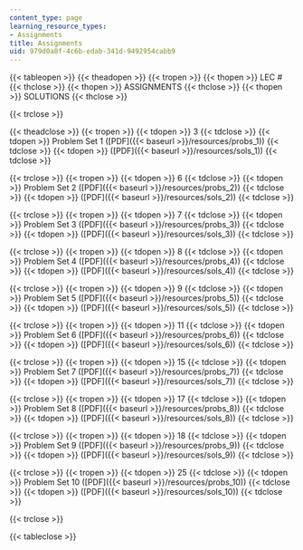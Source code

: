 ```yaml
---
content_type: page
learning_resource_types:
- Assignments
title: Assignments
uid: 979d0a8f-4c6b-edab-341d-9492954cabb9
---
```


{{< tableopen >}}
{{< theadopen >}}
{{< tropen >}}
{{< thopen >}}
LEC #
{{< thclose >}}
{{< thopen >}}
ASSIGNMENTS
{{< thclose >}}
{{< thopen >}}
SOLUTIONS
{{< thclose >}}

{{< trclose >}}

{{< theadclose >}}
{{< tropen >}}
{{< tdopen >}}
3
{{< tdclose >}}
{{< tdopen >}}
Problem Set 1 ([PDF]({{< baseurl >}}/resources/probs_1))
{{< tdclose >}}
{{< tdopen >}}
([PDF]({{< baseurl >}}/resources/sols_1))
{{< tdclose >}}

{{< trclose >}}
{{< tropen >}}
{{< tdopen >}}
6
{{< tdclose >}}
{{< tdopen >}}
Problem Set 2 ([PDF]({{< baseurl >}}/resources/probs_2))
{{< tdclose >}}
{{< tdopen >}}
([PDF]({{< baseurl >}}/resources/sols_2))
{{< tdclose >}}

{{< trclose >}}
{{< tropen >}}
{{< tdopen >}}
7
{{< tdclose >}}
{{< tdopen >}}
Problem Set 3 ([PDF]({{< baseurl >}}/resources/probs_3))
{{< tdclose >}}
{{< tdopen >}}
([PDF]({{< baseurl >}}/resources/sols_3))
{{< tdclose >}}

{{< trclose >}}
{{< tropen >}}
{{< tdopen >}}
8
{{< tdclose >}}
{{< tdopen >}}
Problem Set 4 ([PDF]({{< baseurl >}}/resources/probs_4))
{{< tdclose >}}
{{< tdopen >}}
([PDF]({{< baseurl >}}/resources/sols_4))
{{< tdclose >}}

{{< trclose >}}
{{< tropen >}}
{{< tdopen >}}
9
{{< tdclose >}}
{{< tdopen >}}
Problem Set 5 ([PDF]({{< baseurl >}}/resources/probs_5))
{{< tdclose >}}
{{< tdopen >}}
([PDF]({{< baseurl >}}/resources/sols_5))
{{< tdclose >}}

{{< trclose >}}
{{< tropen >}}
{{< tdopen >}}
11
{{< tdclose >}}
{{< tdopen >}}
Problem Set 6 ([PDF]({{< baseurl >}}/resources/probs_6))
{{< tdclose >}}
{{< tdopen >}}
([PDF]({{< baseurl >}}/resources/sols_6))
{{< tdclose >}}

{{< trclose >}}
{{< tropen >}}
{{< tdopen >}}
15
{{< tdclose >}}
{{< tdopen >}}
Problem Set 7 ([PDF]({{< baseurl >}}/resources/probs_7))
{{< tdclose >}}
{{< tdopen >}}
([PDF]({{< baseurl >}}/resources/sols_7))
{{< tdclose >}}

{{< trclose >}}
{{< tropen >}}
{{< tdopen >}}
17
{{< tdclose >}}
{{< tdopen >}}
Problem Set 8 ([PDF]({{< baseurl >}}/resources/probs_8))
{{< tdclose >}}
{{< tdopen >}}
([PDF]({{< baseurl >}}/resources/sols_8))
{{< tdclose >}}

{{< trclose >}}
{{< tropen >}}
{{< tdopen >}}
18
{{< tdclose >}}
{{< tdopen >}}
Problem Set 9 ([PDF]({{< baseurl >}}/resources/probs_9))
{{< tdclose >}}
{{< tdopen >}}
([PDF]({{< baseurl >}}/resources/sols_9))
{{< tdclose >}}

{{< trclose >}}
{{< tropen >}}
{{< tdopen >}}
25
{{< tdclose >}}
{{< tdopen >}}
Problem Set 10 ([PDF]({{< baseurl >}}/resources/probs_10))
{{< tdclose >}}
{{< tdopen >}}
([PDF]({{< baseurl >}}/resources/sols_10))
{{< tdclose >}}

{{< trclose >}}

{{< tableclose >}}
